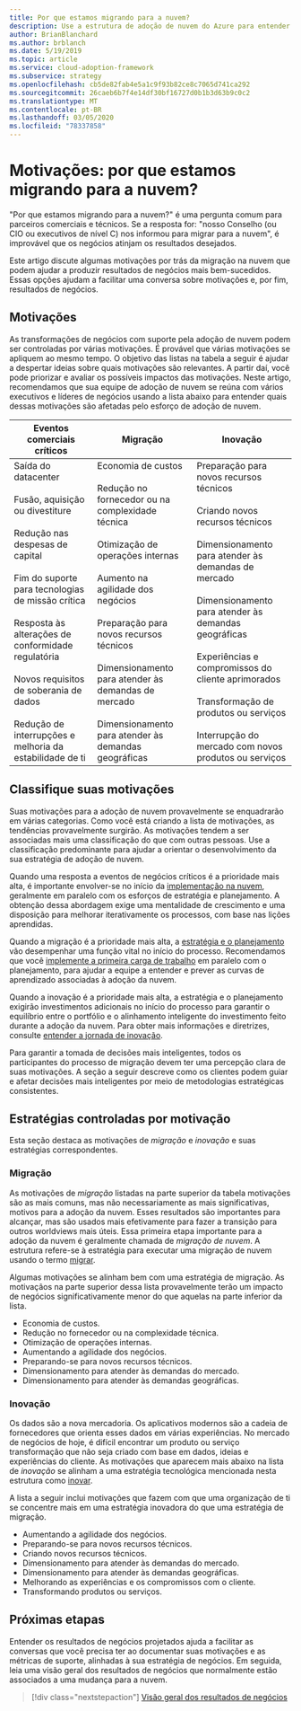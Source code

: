```yaml
---
title: Por que estamos migrando para a nuvem?
description: Use a estrutura de adoção de nuvem do Azure para entender as motivações por trás da migração de nuvem que podem ajudar a produzir resultados de negócios mais bem-sucedidos.
author: BrianBlanchard
ms.author: brblanch
ms.date: 5/19/2019
ms.topic: article
ms.service: cloud-adoption-framework
ms.subservice: strategy
ms.openlocfilehash: cb5de82fab4e5a1c9f93b82ce8c7065d741ca292
ms.sourcegitcommit: 26caeb6b7f4e14df30bf16727d0b1b3d63b9c0c2
ms.translationtype: MT
ms.contentlocale: pt-BR
ms.lasthandoff: 03/05/2020
ms.locfileid: "78337858"
---
```

<!-- markdownlint-disable MD026 -->

# <a name="motivations-why-are-we-moving-to-the-cloud"></a>Motivações: por que estamos migrando para a nuvem?

"Por que estamos migrando para a nuvem?" é uma pergunta comum para parceiros comerciais e técnicos. Se a resposta for: "nosso Conselho (ou CIO ou executivos de nível C) nos informou para migrar para a nuvem", é improvável que os negócios atinjam os resultados desejados.

Este artigo discute algumas motivações por trás da migração na nuvem que podem ajudar a produzir resultados de negócios mais bem-sucedidos. Essas opções ajudam a facilitar uma conversa sobre motivações e, por fim, resultados de negócios.

## <a name="motivations"></a>Motivações

As transformações de negócios com suporte pela adoção de nuvem podem ser controladas por várias motivações. É provável que várias motivações se apliquem ao mesmo tempo. O objetivo das listas na tabela a seguir é ajudar a despertar ideias sobre quais motivações são relevantes. A partir daí, você pode priorizar e avaliar os possíveis impactos das motivações. Neste artigo, recomendamos que sua equipe de adoção de nuvem se reúna com vários executivos e líderes de negócios usando a lista abaixo para entender quais dessas motivações são afetadas pelo esforço de adoção de nuvem.

<!-- markdownlint-disable MD033 -->

| Eventos comerciais críticos | Migração | Inovação |
|---|---|---|
| Saída do datacenter<br/><br/>Fusão, aquisição ou divestiture<br/><br/>Redução nas despesas de capital<br/><br/>Fim do suporte para tecnologias de missão crítica<br/><br/>Resposta às alterações de conformidade regulatória<br/><br/>Novos requisitos de soberania de dados<br/><br/>Redução de interrupções e melhoria da estabilidade de ti | Economia de custos<br/><br/>Redução no fornecedor ou na complexidade técnica<br/><br/>Otimização de operações internas<br/><br/>Aumento na agilidade dos negócios<br/><br/>Preparação para novos recursos técnicos<br/><br/>Dimensionamento para atender às demandas de mercado<br/><br/>Dimensionamento para atender às demandas geográficas | Preparação para novos recursos técnicos<br/><br/>Criando novos recursos técnicos<br/><br/>Dimensionamento para atender às demandas de mercado<br/><br/>Dimensionamento para atender às demandas geográficas<br/><br/>Experiências e compromissos do cliente aprimorados<br/><br/>Transformação de produtos ou serviços<br/><br/>Interrupção do mercado com novos produtos ou serviços |

## <a name="classify-your-motivations"></a>Classifique suas motivações

Suas motivações para a adoção de nuvem provavelmente se enquadrarão em várias categorias. Como você está criando a lista de motivações, as tendências provavelmente surgirão. As motivações tendem a ser associadas mais uma classificação do que com outras pessoas. Use a classificação predominante para ajudar a orientar o desenvolvimento da sua estratégia de adoção de nuvem.

Quando uma resposta a eventos de negócios críticos é a prioridade mais alta, é importante envolver-se no início da [implementação na nuvem](../getting-started/migrate.md#cloud-implementation), geralmente em paralelo com os esforços de estratégia e planejamento. A obtenção dessa abordagem exige uma mentalidade de crescimento e uma disposição para melhorar iterativamente os processos, com base nas lições aprendidas.

Quando a migração é a prioridade mais alta, a [estratégia e o planejamento](../getting-started/migrate.md#cloud-strategy-and-planning) vão desempenhar uma função vital no início do processo. Recomendamos que você [implemente a primeira carga de trabalho](../getting-started/migrate.md#cloud-implementation) em paralelo com o planejamento, para ajudar a equipe a entender e prever as curvas de aprendizado associadas à adoção da nuvem.

Quando a inovação é a prioridade mais alta, a estratégia e o planejamento exigirão investimentos adicionais no início do processo para garantir o equilíbrio entre o portfólio e o alinhamento inteligente do investimento feito durante a adoção da nuvem. Para obter mais informações e diretrizes, consulte [entender a jornada de inovação](../getting-started/innovate.md).

Para garantir a tomada de decisões mais inteligentes, todos os participantes do processo de migração devem ter uma percepção clara de suas motivações. A seção a seguir descreve como os clientes podem guiar e afetar decisões mais inteligentes por meio de metodologias estratégicas consistentes.

## <a name="motivation-driven-strategies"></a>Estratégias controladas por motivação

Esta seção destaca as motivações de *migração* e *inovação* e suas estratégias correspondentes.

### <a name="migration"></a>Migração

As motivações de *migração* listadas na parte superior da tabela motivações são as mais comuns, mas não necessariamente as mais significativas, motivos para a adoção da nuvem. Esses resultados são importantes para alcançar, mas são usados mais efetivamente para fazer a transição para outros worldviews mais úteis. Essa primeira etapa importante para a adoção da nuvem é geralmente chamada de *migração de nuvem*. A estrutura refere-se à estratégia para executar uma migração de nuvem usando o termo [migrar](../getting-started/migrate.md).

Algumas motivações se alinham bem com uma estratégia de migração. As motivaçãos na parte superior dessa lista provavelmente terão um impacto de negócios significativamente menor do que aquelas na parte inferior da lista.

- Economia de custos.
- Redução no fornecedor ou na complexidade técnica.
- Otimização de operações internas.
- Aumentando a agilidade dos negócios.
- Preparando-se para novos recursos técnicos.
- Dimensionamento para atender às demandas do mercado.
- Dimensionamento para atender às demandas geográficas.

### <a name="innovation"></a>Inovação

Os dados são a nova mercadoria. Os aplicativos modernos são a cadeia de fornecedores que orienta esses dados em várias experiências. No mercado de negócios de hoje, é difícil encontrar um produto ou serviço transformação que não seja criado com base em dados, ideias e experiências do cliente. As motivações que aparecem mais abaixo na lista de *inovação* se alinham a uma estratégia tecnológica mencionada nesta estrutura como [inovar](../getting-started/innovate.md).

A lista a seguir inclui motivações que fazem com que uma organização de ti se concentre mais em uma estratégia inovadora do que uma estratégia de migração.

- Aumentando a agilidade dos negócios.
- Preparando-se para novos recursos técnicos.
- Criando novos recursos técnicos.
- Dimensionamento para atender às demandas do mercado.
- Dimensionamento para atender às demandas geográficas.
- Melhorando as experiências e os compromissos com o cliente.
- Transformando produtos ou serviços.

## <a name="next-steps"></a>Próximas etapas

Entender os resultados de negócios projetados ajuda a facilitar as conversas que você precisa ter ao documentar suas motivações e as métricas de suporte, alinhadas à sua estratégia de negócios. Em seguida, leia uma visão geral dos resultados de negócios que normalmente estão associados a uma mudança para a nuvem.

> [!div class="nextstepaction"]
> [Visão geral dos resultados de negócios](./business-outcomes/index.md)
